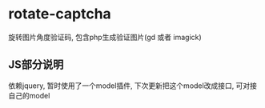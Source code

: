 # rotate-captcha
旋转图片角度验证码, 包含php生成验证图片(gd 或者 imagick)

## JS部分说明
依赖jquery, 暂时使用了一个model插件, 下次更新把这个model改成接口, 可对接自己的model
